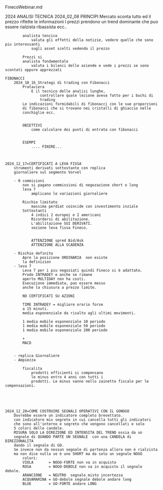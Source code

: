 FinecoWebinar.md

2024
	ANALISI TECNICA
		2024_02_08
			PRINCIPI
				Mercato sconta tutto ed il prezzo riflette le informazioni
				I prezzi prendono un trend
					dominante che puo essere rialzista ribassista ecc..

			analista tencico
				valuta gli effetti della notizie, vedere quelle che sono piu interessanti
				sugli asset scelti vedendo il prezzo

			Prezzi si 
			analista fondamentale 
				valuta i bilanci delle aziende e vede i prezzi se sono scontati oppure apprezzati

	FIBONACCI
		2024_10_16_Strategi di trading con Fibonacci
			Prataviera
				E il tecnico delle analisi lunghe, 
					controllare quale lezione aveva fatto per i buchi di 
					trading
			Le indicazioni formidabili di fibonacci con le sue proporzioni
			di fibonacci che si trovano nei cristalli di ghiaccio nelle 
			conchiglie ecc.


			OBIETTIVI
				come calcolare dei punti di entrata con fibonacci


			ESEMPI
				.... FINIRE...



	2024_12_17=CERTIFICATI A LEVA FISSA
		strumenti derivati sottostante con replica
		giornaliere sul segmento Vorvel

		- 0 commisioni
			non si pagano commissioni di negozazione short o long
			leva 7 
				amplicano le variazioni giornaliere

			Rischio limitato
				massima perdiat coincide con investimento inziale
			Sottostanti
				4 indici 2 europei e 2 americani
				Ricordarsi di abilitazione.
				L'abilitazione SUI DERIVATI.
				sezione leva fissa Fineco.


				ATTENZIONE spred Bid/Ask
				ATTENZIONE ALLA SCADENZA

		- Rischio definito
			Apre la posizione ORDINARIA  non esiste
			la definizion
		- leva 7 
			Leva 7 per i piu negoziati quindi Fineco si è adattato.
			Prodo INTRADEY e anche se rimane
			aperto MULTIDAY non ha costi.
			Esecuzione immediata, puo essere messo
			anche la chiusura a prezzo limite.

			NO CERTIFICATI SU AZIONI

			TIME INTRADEY = migliore orario forse
			a 15 minuti.
			media esponenziale da risalto agli ultimi movimenti.

			1 media mobile esponenziale 10 periodo
			1 media mobile esponenziale 50 periodo
			1 media mobile esponenziale 200 periodo

			+ 
			MACD


		- replica Giornaliere
		- Ampiezza

			fiscalita
				prodotti efficienti si compensano
				le minus entro 4 anni con tutti i
				prodotti. Le minus vanno nello zainetto fiscale per le compensazioni.
				




	2024_12_20=COME COSTRUIRE SEGNALI OPERATIVI CON IL GONOGO
		Dovrebbe essere un indicatore completo brevettato.
		con indicatore mix segreto in cui cancella tutti gli indicatori
		che sono all'interno e segreto che vengono cancellati e solo
		5 colori delle candele.
		MISURA SOLO LA DIREZIONE ED INTENSITA DEL TREND ossia da un 
		segnale di QUANDO PARTE UN SEGNALE  con una CANDELA di DIREZIONALITA 
		dando il segnale di GO.
		Se invece non da nessun segnale di partenza allora non è rialzista
		ma non dice nulla se è uno SHORT ma da solo un segnale NOGO
			colori:
			VIOLA 		= NOGO-FORTE non va in acquisto
			ROSA 	 	= NOGO-DEBOLE non va in acquisto il segnale debole.
			ARANCIONE 	= NEUTRO  segnale misto incertezza
			ACQUAMARINA	= GO-debole segnale debole andare long
			BLUE	 	= GO-FORTE andare LONG



